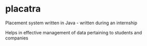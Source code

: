 # placatra

Placement system written in Java - written during an internship

Helps in effective management of data pertaining to students and companies


